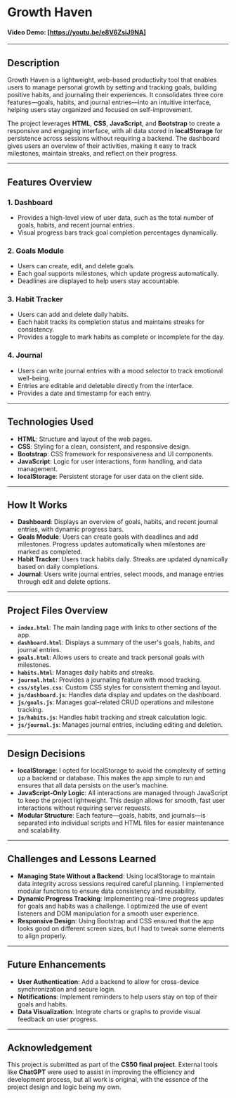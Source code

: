 # Growth Haven  
#### Video Demo: [https://youtu.be/e8V6ZsiJ9NA]

---

## Description
Growth Haven is a lightweight, web-based productivity tool that enables users to manage personal growth by setting and tracking goals, building positive habits, and journaling their experiences. It consolidates three core features—goals, habits, and journal entries—into an intuitive interface, helping users stay organized and focused on self-improvement.

The project leverages **HTML**, **CSS**, **JavaScript**, and **Bootstrap** to create a responsive and engaging interface, with all data stored in **localStorage** for persistence across sessions without requiring a backend. The dashboard gives users an overview of their activities, making it easy to track milestones, maintain streaks, and reflect on their progress.

---

## Features Overview

### 1. Dashboard  
- Provides a high-level view of user data, such as the total number of goals, habits, and recent journal entries.  
- Visual progress bars track goal completion percentages dynamically.

### 2. Goals Module  
- Users can create, edit, and delete goals.  
- Each goal supports milestones, which update progress automatically.  
- Deadlines are displayed to help users stay accountable.

### 3. Habit Tracker  
- Users can add and delete daily habits.  
- Each habit tracks its completion status and maintains streaks for consistency.  
- Provides a toggle to mark habits as complete or incomplete for the day.

### 4. Journal  
- Users can write journal entries with a mood selector to track emotional well-being.  
- Entries are editable and deletable directly from the interface.  
- Provides a date and timestamp for each entry.

---

## Technologies Used
- **HTML**: Structure and layout of the web pages.  
- **CSS**: Styling for a clean, consistent, and responsive design.  
- **Bootstrap**: CSS framework for responsiveness and UI components.  
- **JavaScript**: Logic for user interactions, form handling, and data management.  
- **localStorage**: Persistent storage for user data on the client side.

---

## How It Works

- **Dashboard**: Displays an overview of goals, habits, and recent journal entries, with dynamic progress bars.  
- **Goals Module**: Users can create goals with deadlines and add milestones. Progress updates automatically when milestones are marked as completed.  
- **Habit Tracker**: Users track habits daily. Streaks are updated dynamically based on daily completions.  
- **Journal**: Users write journal entries, select moods, and manage entries through edit and delete options.

---

## Project Files Overview

- **`index.html`**: The main landing page with links to other sections of the app.  
- **`dashboard.html`**: Displays a summary of the user's goals, habits, and journal entries.  
- **`goals.html`**: Allows users to create and track personal goals with milestones.  
- **`habits.html`**: Manages daily habits and streaks.  
- **`journal.html`**: Provides a journaling feature with mood tracking.  
- **`css/styles.css`**: Custom CSS styles for consistent theming and layout.  
- **`js/dashboard.js`**: Handles data display and updates on the dashboard.  
- **`js/goals.js`**: Manages goal-related CRUD operations and milestone tracking.  
- **`js/habits.js`**: Handles habit tracking and streak calculation logic.  
- **`js/journal.js`**: Manages journal entries, including editing and deletion.

---

## Design Decisions
- **localStorage**: I opted for localStorage to avoid the complexity of setting up a backend or database. This makes the app simple to run and ensures that all data persists on the user’s machine.  
- **JavaScript-Only Logic**: All interactions are managed through JavaScript to keep the project lightweight. This design allows for smooth, fast user interactions without requiring server requests.  
- **Modular Structure**: Each feature—goals, habits, and journals—is separated into individual scripts and HTML files for easier maintenance and scalability.  

---

## Challenges and Lessons Learned
- **Managing State Without a Backend**: Using localStorage to maintain data integrity across sessions required careful planning. I implemented modular functions to ensure data consistency and reusability.  
- **Dynamic Progress Tracking**: Implementing real-time progress updates for goals and habits was a challenge. I optimized the use of event listeners and DOM manipulation for a smooth user experience.  
- **Responsive Design**: Using Bootstrap and CSS ensured that the app looks good on different screen sizes, but I had to tweak some elements to align properly.

---

## Future Enhancements
- **User Authentication**: Add a backend to allow for cross-device synchronization and secure login.  
- **Notifications**: Implement reminders to help users stay on top of their goals and habits.  
- **Data Visualization**: Integrate charts or graphs to provide visual feedback on user progress.

---

## Acknowledgement
This project is submitted as part of the **CS50 final project**. External tools like **ChatGPT** were used to assist in improving the efficiency and development process, but all work is original, with the essence of the project design and logic being my own.

